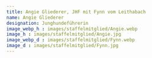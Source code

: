 ```yaml
---
title: Angie Gliederer, JHF mit Fynn vom Leithabach
name: Angie Gliederer
designation: Junghundeführerin
image_webp_h : images/staffelmitglied/Angie.webp
image_h : images/staffelmitglied/Angie.jpg
image_webp_d : images/staffelmitglied/Fynn.webp
image_d : images/staffelmitglied/Fynn.jpg
---
```


